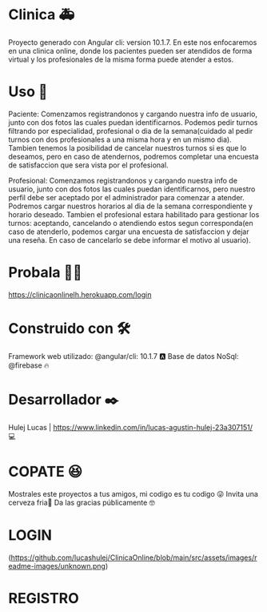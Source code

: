 # Clinica 🚑 
Proyecto generado con Angular cli: version 10.1.7.
En este nos enfocaremos en una clinica online, donde los pacientes pueden ser atendidos de forma virtual y los profesionales de la misma forma puede atender a estos.

# Uso 📄

Paciente: Comenzamos registrandonos y cargando nuestra info de usuario, junto con dos fotos las cuales puedan identificarnos.
Podemos pedir turnos filtrando por especialidad, profesional o dia de la semana(cuidado al pedir turnos con dos profesionales a una misma hora y en un mismo dia). Tambien tenemos la posibilidad de cancelar nuestros turnos si es que lo deseamos, pero en caso de atendernos, podremos completar una encuesta de satisfaccion que sera vista por el profesional.

Profesional: Comenzamos registrandonos y cargando nuestra info de usuario, junto con dos fotos las cuales puedan identificarnos, pero nuestro perfil debe ser aceptado por el administrador para comenzar a atender. Podremos cargar nuestros horarios al dia de la semana correspondiente y horario deseado.
Tambien el profesional estara habilitado para gestionar los turnos: aceptando, cancelando o atendiendo estos segun corresponda(en caso de atenderlo, podemos cargar una encuesta de satisfaccion y dejar una reseña. En caso de cancelarlo se debe informar el motivo al usuario).

# Probala 👨‍💻
https://clinicaonlinelh.herokuapp.com/login

# Construido con 🛠️
Framework web utilizado: @angular/cli: 10.1.7 🅰️
Base de datos NoSql: @firebase 🔥

# Desarrollador ✒️
Hulej Lucas | https://www.linkedin.com/in/lucas-agustin-hulej-23a307151/ 💻

# COPATE 😆 
Mostrales este proyectos a tus amigos, mi codigo es tu codigo 😜
Invita una cerveza fria🍺
Da las gracias públicamente 🤓

# LOGIN
(https://github.com/lucashulej/ClinicaOnline/blob/main/src/assets/images/readme-images/unknown.png)

# REGISTRO
